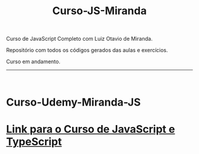 <h1 align=center>Curso-JS-Miranda </h1>


<br>

<p>Curso de JavaScript Completo com Luiz Otavio de Miranda.

Repositório com todos os códigos gerados das aulas e exercícios.

Curso em andamento.</p>

----

<br>

# Curso-Udemy-Miranda-JS

# [**Link para o Curso de JavaScript e TypeScript** ](https://www.udemy.com/course/curso-de-javascript-moderno-do-basico-ao-avancado/)

